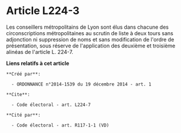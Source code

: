 # Article L224-3

Les conseillers métropolitains de Lyon sont élus dans chacune des circonscriptions métropolitaines au scrutin de liste à deux
tours sans adjonction ni suppression de noms et sans modification de l'ordre de présentation, sous réserve de l'application
des deuxième et troisième alinéas de l'article L. 224-7.

**Liens relatifs à cet article**

	**Créé par**:

	  - ORDONNANCE n°2014-1539 du 19 décembre 2014 - art. 1

	**Cite**:

	  - Code électoral - art. L224-7

	**Cité par**:

	  - Code électoral - art. R117-1-1 (VD)
